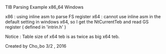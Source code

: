 TIB Parsing Example x86_64 Windows

x86 : using inline asm to parse FS register
x64 : cannot use inline asm in the default setting in windows x64,
      so I get the NtCurrentTeb and read GS register ( defined in 'intrin.h' )
      
Notice :  Table size of x64 teb is as twice as big x64 teb.

Created by Cho_bo
3/2 , 2016
